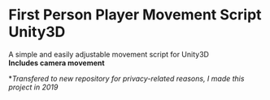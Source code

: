# First Person Player Movement Script Unity3D
A simple and easily adjustable movement script for Unity3D</br>
**Includes camera movement**
</br>

**Transfered to new repository for privacy-related reasons, I made this project in 2019*
